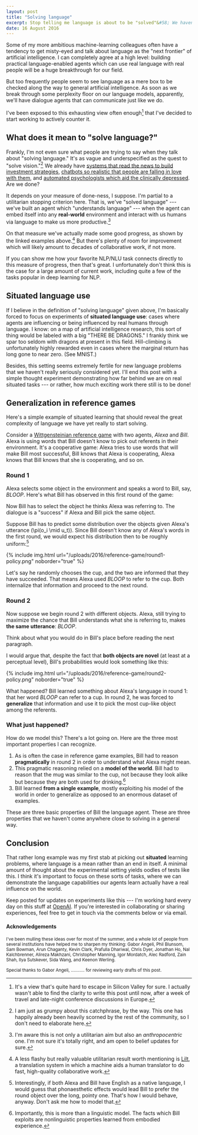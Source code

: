 ```yaml
---
layout: post
title: "Solving language"
excerpt: Stop telling me language is about to be "solved"&#58; We haven't even found the right tasks yet.
date: 16 August 2016
---
```


Some of my more ambitious machine-learning colleagues often have a tendency to
get misty-eyed and talk about language as the "next frontier" of artificial
intelligence. I can completely agree at a high level: building practical
language-enabled agents which can use real language with real people will be a
huge breakthrough for our field.

But too frequently people seem to see language as a mere box to be checked
along the way to general artificial intelligence. As soon as we break through
some perplexity floor on our language models, apparently, we'll have dialogue
agents that can communicate just like we do.

I've been exposed to this exhausting view often enough[^1] that I've decided to
start working to actively counter it.

## What does it mean to "solve language?"

Frankly, I'm not even sure what people are trying to say when they talk about
"solving language." It's as vague and underspecified as the quest to "solve
vision."[^2] We already have [systems that read the news to build investment
strategies][1], [chatbots so realistic that people are falling in love with
them][2], and [automated psychologists which aid the clinically depressed][3].
Are we done?

It depends on your measure of done-ness, I suppose. I'm partial to a
utilitarian stopping criterion here. That is, we've "solved language" --- we've
built an agent which "understands language" --- when the agent can embed itself
into any **real-world** environment and interact with us humans via language to
make us more productive.[^3]

On that measure we've actually made some good progress, as shown by the linked
examples above.[^4] But there's plenty of room for improvement which will
likely amount to decades of collaborative work, if not more.

If you can show me how your favorite NLP/NLU task connects directly to this
measure of progress, then that's great. I unfortunately don't think this is the
case for a large amount of current work, including quite a few of the tasks
popular in deep learning for NLP.

## Situated language use

If I believe in the definition of "solving language" given above, I'm basically
forced to focus on experiments of **situated language use**: cases where agents
are influencing or being influenced by real humans through language. I know: on
a map of artificial intelligence research, this sort of thing would be labeled
with a big "THERE BE DRAGONS." I frankly think we spar too seldom with dragons
at present in this field. Hill-climbing is unfortunately highly rewarded even
in cases where the marginal return has long gone to near zero. (See MNIST.)

Besides, this setting seems extremely fertile for new language problems that we
haven't really seriously considered yet. I'll end this post with a simple
thought experiment demonstrating how far behind we are on real situated tasks
--- or rather, how much exciting work there still is to be done!

## Generalization in reference games

Here's a simple example of situated learning that should reveal the great
complexity of language we have yet really to start solving.

Consider a [Wittgensteinian reference game][4] with two agents, *Alexa* and
*Bill*. Alexa is using words that Bill doesn't know to pick out referents in
their environment. It's a cooperative game: Alexa tries to use words that will
make Bill most successful, Bill knows that Alexa is cooperating, Alexa knows
that Bill knows that she is cooperating, and so on.

### Round 1

Alexa selects some object in the environment and speaks a word to Bill, say,
*BLOOP*. Here's what Bill has observed in this first round of the game:

<!-- TODO XKCD-style pic: "ALEXA SAID: 'BLOOP'"; POSSIBLE REFERENTS: drawing of cup, pen -->

Now Bill has to select the object he thinks Alexa was referring to. The
dialogue is a "success" if Alexa and Bill pick the same object.

Suppose Bill has to predict some distribution over the objects given Alexa's
utterance \(\pi(o_i \mid u_t)\). Since Bill doesn't know any of Alexa's words
in the first round, we would expect his distribution then to be roughly
uniform:[^5]

{% include img.html url="/uploads/2016/reference-game/round1-policy.png" noborder="true" %}

Let's say he randomly chooses the cup, and the two are informed that they have
succeeded. That means Alexa used *BLOOP* to refer to the cup. Both internalize
that information and proceed to the next round.

### Round 2

Now suppose we begin round 2 with different objects. Alexa, still trying to
maximize the chance that Bill understands what she is referring to, makes
**the same utterance**: *BLOOP*.

<!-- TODO XKCD-style pic: "ALEXA SAID: 'BLOOP'"; POSSIBLE REFERENTS: drawing of mug, ruler -->

Think about what you would do in Bill's place before reading the next paragraph.

I would argue that, despite the fact that **both objects are novel** (at least
at a perceptual level), Bill's probabilities would look something like this:

{% include img.html url="/uploads/2016/reference-game/round2-policy.png" noborder="true" %}

What happened? Bill learned something about Alexa's language in round 1: that
her word *BLOOP* can refer to a cup. In round 2, he was forced to
**generalize** that information and use it to pick the most cup-like object
among the referents.

### What just happened?

How do we model this? There's a lot going on. Here are the three most important
properties I can recognize.

1. As is often the case in reference game examples, Bill had to reason
   **pragmatically** in round 2 in order to understand what Alexa might mean.
2. This pragmatic reasoning relied on a **model of the world**. Bill had to
   reason that the mug was similar to the cup, not because they look alike but
   because they are both used for drinking.[^6]
3. Bill learned **from a single example**, mostly exploiting his model of the
   world in order to generalize as opposed to an enormous dataset of examples.

These are three basic properties of Bill the language agent. These are three
properties that we haven't come anywhere close to solving in a general way.
<!-- TODO: honorable mention for Goodman/Frank pragmatics work, one-shot
concept learning -->

## Conclusion

That rather long example was my first stab at picking out **situated** learning
problems, where language is a mean rather than an end in itself. A minimal
amount of thought about the experimental setting yields oodles of tests like
this. I think it's important to focus on these sorts of tasks, where we can
demonstrate the language capabilities our agents learn actually have a real
influence on the world.

Keep posted for updates on experiments like this --- I'm working hard every day
on this stuff at [OpenAI][5]. If you're interested in collaborating or sharing
experiences, feel free to get in touch via the comments below or via email.

#### Acknowledgements

<small>
I've been mulling these ideas over for most of the summer, and a whole lot of
people from several institutions have helped me to sharpen my thinking: Gabor
Angeli, Phil Blunsom, Sam Bowman, Arun Chaganty, Kevin Clark, Prafulla
Dhariwal, Chris Dyer, Jonathan Ho, Nal Kalchbrenner, Alireza Makhzani,
Christopher Manning, Igor Mordatch, Alec Radford, Zain Shah, Ilya
Sutskever, Sida Wang, and Keenon Werling.

Special thanks to Gabor Angeli, ........... for reviewing early drafts of this
post.
</small>

<!--
Reviewers (TODO contact):
Sam Bowman
Nal Kalchbrenner
Oriol Vinyals
-->

[1]: TODO
[2]: http://www.nytimes.com/2015/08/04/science/for-sympathetic-ear-more-chinese-turn-to-smartphone-program.html
[3]: https://x2.ai/
[4]: https://en.wikipedia.org/wiki/Language-game_(philosophy)
[5]: https://openai.com
[6]: https://lilt.com/

[^1]: It's a view that's quite hard to escape in Silicon Valley for sure. I actually wasn't able to find the clarity to write this post until now, after a week of travel and late-night conference discussions in Europe.
[^2]: I am just as grumpy about this catchphrase, by the way. This one has happily already been heavily scorned by the rest of the community, so I don't need to elaborate here.
[^3]: I'm aware this is not only a utilitarian aim but also an *anthropocentric* one. I'm not sure it's totally right, and am open to belief updates for sure.
[^4]: A less flashy but really valuable utilitarian result worth mentioning is [Lilt][6], a translation system in which a machine aids a human translator to do fast, high-quality collaborative work.
[^5]: Interestingly, if both Alexa and Bill have English as a native language, I would guess that phonaesthetic effects would lead Bill to prefer the round object over the long, pointy one. That's how I would behave, anyway. Don't ask me how to model that.
[^6]: Importantly, this is more than a linguistic model. The facts which Bill exploits are nonlinguistic properties learned from embodied experience.
